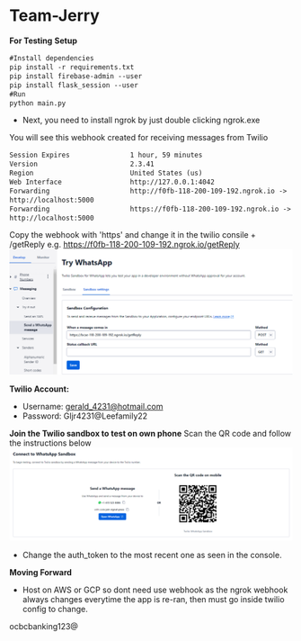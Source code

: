 # Team-Jerry
**For Testing**
**Setup**
```
#Install dependencies
pip install -r requirements.txt
pip install firebase-admin --user
pip install flask_session --user
#Run
python main.py

```
- Next, you need to install ngrok by just double clicking ngrok.exe

You will see this webhook created for receiving messages from Twilio
```
Session Expires               1 hour, 59 minutes
Version                       2.3.41
Region                        United States (us)
Web Interface                 http://127.0.0.1:4042
Forwarding                    http://f0fb-118-200-109-192.ngrok.io -> http://localhost:5000
Forwarding                    https://f0fb-118-200-109-192.ngrok.io -> http://localhost:5000

```
Copy the webhook with 'https' and change it in the twilio consile + /getReply
e.g. https://f0fb-118-200-109-192.ngrok.io/getReply
![Alt text](images/TwilioConsole-1.png)

**Twilio Account:**
- Username: gerald_4231@hotmail.com
- Password: Gljr4231@Leefamily22

**Join the Twilio sandbox to test on own phone**
Scan the QR code and follow the instructions below
![Alt text](images/TwilioConsole-2.png)

- Change the auth_token to the most recent one as seen in the console.

**Moving Forward**
- Host on AWS or GCP so dont need use webhook as the ngrok webhook always changes everytime the app is re-ran, then must go inside twilio config to change.

ocbcbanking123@